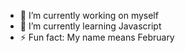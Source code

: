 - 🔭 I’m currently working on myself 
- 🌱 I’m currently learning Javascript 
- ⚡ Fun fact: My name means February 

